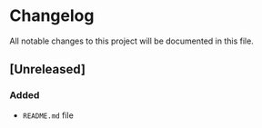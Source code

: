 # Changelog

All notable changes to this project will be documented in this file.

## [Unreleased]

### Added

- `README.md` file
